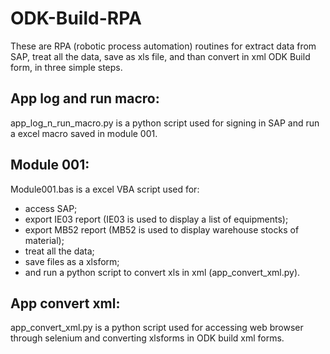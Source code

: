 # ODK-Build-RPA

These are RPA (robotic process automation) routines for extract data from SAP, treat all the data, save as xls file, and than convert in xml ODK Build form, in three simple steps.

## App log and run macro:
app_log_n_run_macro.py is a python script used for signing in SAP and run a excel macro saved in module 001.

## Module 001:
Module001.bas is a excel VBA script used for:
 - access SAP;
 - export IE03 report (IE03 is used to display a list of equipments);
 - export MB52 report (MB52 is used to display warehouse stocks of material);
 - treat all the data;
 - save files as a xlsform;
 - and run a python script to convert xls in xml (app_convert_xml.py).

## App convert xml:
app_convert_xml.py is a python script used for accessing web browser through selenium and converting xlsforms in ODK build xml forms.
